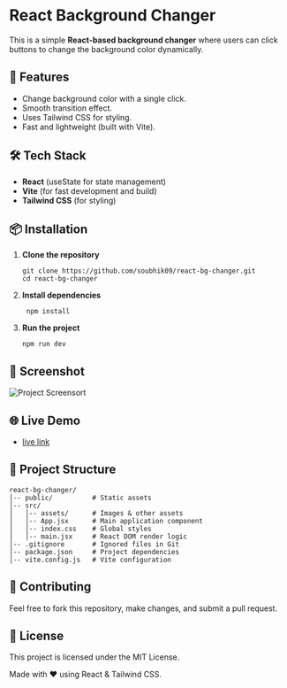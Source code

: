 # React Background Changer

This is a simple **React-based background changer** where users can click buttons to change the background color dynamically.

## 🚀 Features
- Change background color with a single click.
- Smooth transition effect.
- Uses Tailwind CSS for styling.
- Fast and lightweight (built with Vite).

## 🛠️ Tech Stack
- **React** (useState for state management)
- **Vite** (for fast development and build)
- **Tailwind CSS** (for styling)

## 📦 Installation

1. **Clone the repository**
   ```
   git clone https://github.com/soubhik09/react-bg-changer.git
   cd react-bg-changer
   ```

2. **Install dependencies**
   ```
    npm install
    ```

2. **Run the project**
    ```
    npm run dev
    ```

## 📸 Screenshot
![Project Screensort](./src/assets/Bg-changer.png)

## 🌐 Live Demo
- [live link]()

## 📂 Project Structure
```
react-bg-changer/
│-- public/          # Static assets
│-- src/
│   │-- assets/      # Images & other assets
│   │-- App.jsx      # Main application component
│   │-- index.css    # Global styles
│   │-- main.jsx     # React DOM render logic
│-- .gitignore       # Ignored files in Git
│-- package.json     # Project dependencies
│-- vite.config.js   # Vite configuration
```

## 🤝 Contributing
Feel free to fork this repository, make changes, and submit a pull request.

## 📜 License
This project is licensed under the MIT License.

Made with ❤️ using React & Tailwind CSS.